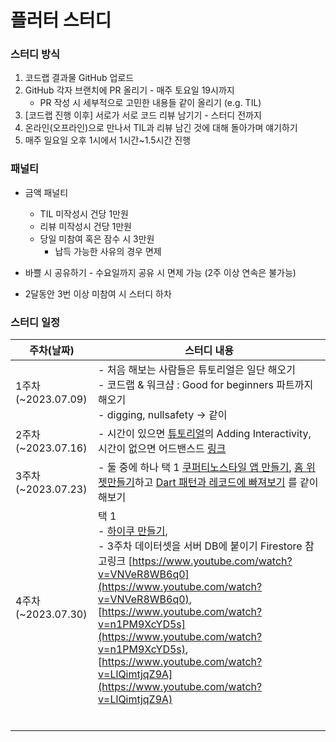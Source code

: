 # 플러터 스터디 

### 스터디 방식 

1. 코드랩 결과물 GitHub 업로드
2. GitHub 각자 브랜치에 PR 올리기 - 매주 토요일 19시까지
    - PR 작성 시 세부적으로 고민한 내용들 같이 올리기 (e.g. TIL)
3. [코드랩 진행 이후] 서로가 서로 코드 리뷰 남기기 - 스터디 전까지
4. 온라인(오프라인)으로 만나서 TIL과 리뷰 남긴 것에 대해 돌아가며 얘기하기
5. 매주 일요일 오후 1시에서 1시간~1.5시간 진행


### 패널티
- 금액 패널티
    - TIL 미작성시 건당 1만원
    - 리뷰 미작성시 건당 1만원
    - 당일 미참여 혹은 잠수 시 3만원
        - 납득 가능한 사유의 경우 면제

- 바쁠 시 공유하기 - 수요일까지 공유 시 면제 가능 (2주 이상 연속은 불가능)

- 2달동안 3번 이상 미참여 시 스터디 하차


### 스터디 일정 
| 주차(날짜) | 스터디 내용 |
| --|--|
| 1주차 (~2023.07.09) | - 처음 해보는 사람들은 튜토리얼은 일단 해오기 <br>- 코드랩 & 워크샵 : Good for beginners 파트까지 해오기<br> - digging, nullsafety → 같이|
| 2주차 (~2023.07.16)  | - 시간이 있으면 [튜토리얼](https://docs.flutter.dev/reference/tutorials)의 Adding Interactivity, 시간이 없으면 어드밴스드 [링크](https://dartpad.dev/?id=e7076b40fb17a0fa899f9f7a154a02e8)  |
| 3주차 (~2023.07.23)  | - 둘 중에 하나 택 1 [쿠퍼티노스타일 앱 만들기](https://codelabs.developers.google.com/codelabs/flutter-cupertino#0), [홈 위젯만들기](https://codelabs.developers.google.com/flutter-home-screen-widgets#0)하고 [Dart 패턴과 레코드에 빠져보기](https://codelabs.developers.google.com/codelabs/dart-patterns-records#0) 를 같이해보기  |
| 4주차 (~2023.07.30) | 택 1 <br> - [하이쿠 만들기](https://codelabs.developers.google.com/haiku-generator#0), <br> - 3주차 데이터셋을 서버 DB에 붙이기 Firestore 참고링크 [https://www.youtube.com/watch?v=VNVeR8WB6q0](https://www.youtube.com/watch?v=VNVeR8WB6q0), [https://www.youtube.com/watch?v=n1PM9XcYD5s](https://www.youtube.com/watch?v=n1PM9XcYD5s), [https://www.youtube.com/watch?v=LlQimtjqZ9A](https://www.youtube.com/watch?v=LlQimtjqZ9A)  |
|   |   |
|   |   |
|   |   |
|   |   |
|   |   |
|   |   |
